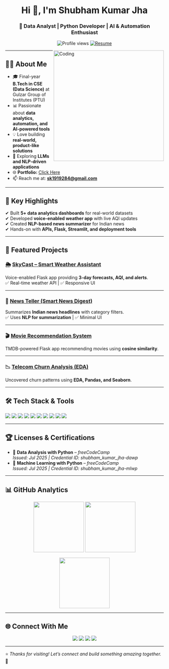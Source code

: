 <h1 align="center">Hi 👋, I'm Shubham Kumar Jha</h1>
<h3 align="center">🚀 Data Analyst | Python Developer | AI & Automation Enthusiast</h3>

<p align="center">
  <img src="https://komarev.com/ghpvc/?username=Shubham1919284&label=Profile%20Views&color=blueviolet&style=flat-square" alt="Profile views" />
  <a href="https://github.com/Shubham1919284/Shubham1919284/raw/main/Shubham_Resume.pdf" target="_blank">
<a href="https://drive.google.com/file/d/1yAZAmtbdaEZBUVND5y87spD0QO3PgYc4/view?usp=sharing" target="_blank">
    <img src="https://img.shields.io/badge/📄_View_Resume-blue?style=for-the-badge&logo=googledrive" alt="Resume" />
</a>
  </a>
</p>

<img align="right" alt="Coding" width="350" src="https://cdn.dribbble.com/users/1162077/screenshots/3848914/programmer.gif" />

---

## 👨‍💻 About Me
- 🎓 Final-year **B.Tech in CSE (Data Science)** at Gulzar Group of Institutes (PTU)  
- 📊 Passionate about **data analytics, automation, and AI-powered tools**  
- 💡 Love building **real-world, product-like solutions**  
- 🧠 Exploring **LLMs and NLP-driven applications**  
- 🌐 **Portfolio:** [Click Here](https://shubham1919284.github.io/Portfolio/)  
- 📫 Reach me at: **sk1919284@gmail.com**  

---

## 🚀 Key Highlights
✔ Built **5+ data analytics dashboards** for real-world datasets  
✔ Developed **voice-enabled weather app** with live AQI updates  
✔ Created **NLP-based news summarizer** for Indian news  
✔ Hands-on with **APIs, Flask, Streamlit, and deployment tools**  

---

## 💼 Featured Projects

### 🌦 [SkyCast – Smart Weather Assistant](https://github.com/Shubham1919284/skycast)
Voice-enabled Flask app providing **3-day forecasts, AQI, and alerts**.  
✅ Real-time weather API | ✅ Responsive UI  

---

### 📰 [News Teller (Smart News Digest)](https://github.com/Shubham1919284/News_Teller)  
Summarizes **Indian news headlines** with category filters.  
✅ Uses **NLP for summarization** | ✅ Minimal UI  

---

### 🎬 [Movie Recommendation System](https://github.com/Shubham1919284/Dynamic_Movie_Recommendation_System)  
TMDB-powered Flask app recommending movies using **cosine similarity**.  

---

### 📉 [Telecom Churn Analysis (EDA)](https://github.com/Shubham1919284/Telecom-Churn-Analysis)  
Uncovered churn patterns using **EDA, Pandas, and Seaborn**.  

---

## 🛠 Tech Stack & Tools

<p align="left">
  <img src="https://img.shields.io/badge/Python-3670A0?style=flat&logo=python&logoColor=white" />
  <img src="https://img.shields.io/badge/Flask-000000?style=flat&logo=flask&logoColor=white" />
  <img src="https://img.shields.io/badge/Streamlit-FF4B4B?style=flat&logo=streamlit&logoColor=white" />
  <img src="https://img.shields.io/badge/Pandas-150458?style=flat&logo=pandas&logoColor=white" />
  <img src="https://img.shields.io/badge/Seaborn-16A085?style=flat&logo=python&logoColor=white" />
  <img src="https://img.shields.io/badge/Scikit--Learn-F7931E?style=flat&logo=scikit-learn&logoColor=white" />
  <img src="https://img.shields.io/badge/Plotly-D11A47?style=flat&logo=plotly&logoColor=white" />
  <img src="https://img.shields.io/badge/MySQL-00758F?style=flat&logo=mysql&logoColor=white" />
  <img src="https://img.shields.io/badge/HTML5-E34F26?style=flat&logo=html5&logoColor=white" />
  <img src="https://img.shields.io/badge/JavaScript-F7DF1E?style=flat&logo=javascript&logoColor=black" />
</p>

---

## 🏆 Licenses & Certifications
- 🏅 **Data Analysis with Python** – *freeCodeCamp*  
  *Issued: Jul 2025 | Credential ID: shubham_kumar_jha-dawp*  
- 🏅 **Machine Learning with Python** – *freeCodeCamp*  
  *Issued: Jul 2025 | Credential ID: shubham_kumar_jha-mlwp*  

---

## 📊 GitHub Analytics
<p align="center">
  <img src="https://github-readme-stats.vercel.app/api?username=Shubham1919284&show_icons=true&theme=tokyonight&cache_seconds=1800" height="160"/>
  <img src="https://github-readme-stats.vercel.app/api/top-langs/?username=Shubham1919284&layout=compact&theme=tokyonight&cache_seconds=1800" height="160"/>
</p>

<p align="center">
  <img src="https://github-readme-streak-stats.herokuapp.com?user=Shubham1919284&theme=tokyonight" height="160"/>
</p>

---

## 🌐 Connect With Me
<p align="center">
  <a href="mailto:sk1919284@gmail.com"><img src="https://img.shields.io/badge/Gmail-D14836?style=for-the-badge&logo=gmail&logoColor=white"/></a>
  <a href="https://www.linkedin.com/in/shubham-kumar-jha-1a2b3c"><img src="https://img.shields.io/badge/LinkedIn-0077B5?style=for-the-badge&logo=linkedin&logoColor=white"/></a>
  <a href="https://github.com/Shubham1919284"><img src="https://img.shields.io/badge/GitHub-181717?style=for-the-badge&logo=github&logoColor=white"/></a>
  <a href="https://www.instagram.com/_shubham_kumar_jha/"><img src="https://img.shields.io/badge/Instagram-E4405F?style=for-the-badge&logo=instagram&logoColor=white"/></a>
</p>

---

⭐ *Thanks for visiting! Let’s connect and build something amazing together.* 🚀
